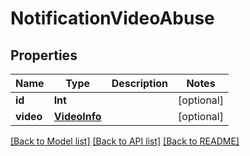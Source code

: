 # NotificationVideoAbuse

## Properties
Name | Type | Description | Notes
------------ | ------------- | ------------- | -------------
**id** | **Int** |  | [optional] 
**video** | [**VideoInfo**](VideoInfo.md) |  | [optional] 

[[Back to Model list]](../README.md#documentation-for-models) [[Back to API list]](../README.md#documentation-for-api-endpoints) [[Back to README]](../README.md)


